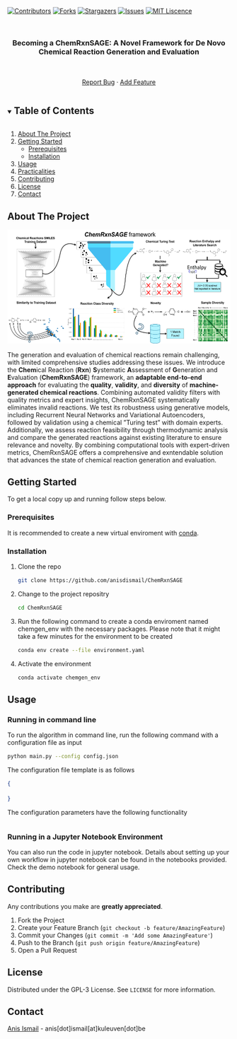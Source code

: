 
<!-- PROJECT SHIELDS -->
[![Contributors][contributors-shield]][contributors-url]
[![Forks][forks-shield]][forks-url]
[![Stargazers][stars-shield]][stars-url]
[![Issues][issues-shield]][issues-url]
[![MIT Liscence][license-shield]][license-url]

<!-- PROJECT LOGO -->
<br />
<p align="center">
 <!-- <img src="" alt="logo" align="center"> -->
  <h3 align="center">Becoming a ChemRxnSAGE: A Novel Framework for De Novo Chemical Reaction Generation and Evaluation</h3>

  <p align="center">
    <br />
    <br />
    <a href="https://github.com/anisdismail/ChemRxnSAGE/issues">Report Bug</a>
    ·
    <a href="https://github.com/anisdismail/ChemRxnSAGE/pulls">Add Feature</a>
  </p>
</p>


<!-- TABLE OF CONTENTS -->
<details open="open">
  <summary><h2 style="display: inline-block">Table of Contents</h2></summary>
  <ol>
    <li>
      <a href="#about-the-project">About The Project</a>
    </li>
    <li>
      <a href="#getting-started">Getting Started</a>
      <ul>
        <li><a href="#prerequisites">Prerequisites</a></li>
        <li><a href="#installation">Installation</a></li>
      </ul>
    </li>
    <li><a href="#usage">Usage</a></li>
      <li><a href="#practicalities">Practicalities</a></li>
    <li><a href="#contributing">Contributing</a></li>
   <li><a href="#license">License</a></li>
    <li><a href="#contact">Contact</a></li>
  </ol>
</details>



<!-- ABOUT THE PROJECT -->
## About The Project

![alt text](https://github.com/anisdismail/ChemRxnSAGE/blob/main/ChemRxnSAGE.png)

The generation and evaluation of chemical reactions remain challenging, with limited comprehensive studies addressing these issues. We introduce the **Chem**ical Reaction (**Rxn**)
**S**ystematic **A**ssessment of **G**eneration and **E**valuation (**ChemRxnSAGE**) framework, an **adaptable end-to-end approach** for evaluating the **quality**, **validity**, and **diversity** of **machine-generated
chemical reactions**. Combining automated validity filters with quality metrics and expert insights, ChemRxnSAGE systematically eliminates invalid reactions. We test its robustness
using generative models, including Recurrent Neural Networks and Variational Autoencoders, followed by validation using a chemical ”Turing test” with domain experts. Additionally,
we assess reaction feasibility through thermodynamic analysis and compare the generated reactions against existing literature to ensure relevance and novelty. By combining
computational tools with expert-driven metrics, ChemRxnSAGE offers a comprehensive and exntendable solution that advances the state of chemical reaction generation and evaluation.

<!-- GETTING STARTED -->
## Getting Started

To get a local copy up and running follow steps below.

### Prerequisites

It is recommended to create a new virtual enviroment with [conda](https://www.anaconda.com/).

### Installation

1. Clone the repo
   ```sh
   git clone https://github.com/anisdismail/ChemRxnSAGE
   ```
2. Change to the project repositry
   ```sh
   cd ChemRxnSAGE
   ```
3. Run the following command to create a conda enviroment named chemgen_env with the necessary packages. Please note that it might take a few minutes for the environment to be created
   ```sh
   conda env create --file environment.yaml
   ```
4. Activate the environment
   ```sh
   conda activate chemgen_env
   ```

<!-- USAGE EXAMPLES -->
## Usage

### Running in command line
To run the algorithm in command line, run the following command with a configuration file as input
   ```sh
   python main.py --config config.json
   ```
The configuration file template is as follows
   ```json
{
    
}
   ```
The configuration parameters have the following functionality
```sh

```
### Running in a Jupyter Notebook Environment
You can also run the code in jupyter notebook. Details about setting up your own workflow in jupyter notebook can be found in the notebooks provided. Check the demo notebook for general usage.  

<!-- CONTRIBUTING -->
## Contributing

Any contributions you make are **greatly appreciated**.

1. Fork the Project
2. Create your Feature Branch (`git checkout -b feature/AmazingFeature`)
3. Commit your Changes (`git commit -m 'Add some AmazingFeature'`)
4. Push to the Branch (`git push origin feature/AmazingFeature`)
5. Open a Pull Request



<!--LICENSE -->
## License

Distributed under the GPL-3 License. See `LICENSE` for more information.


<!-- CONTACT -->
## Contact

[Anis Ismail](https://linkedin.com/in/anisdimail) - anis[dot]ismail[at]kuleuven[dot]be







<!-- MARKDOWN LINKS & IMAGES -->
[contributors-shield]: https://img.shields.io/github/contributors/anisdismail/ChemRxnSAGE.svg?style=for-the-badge
[contributors-url]: https://github.com/anisdismail/ChemRxnSAGE/graphs/contributors
[forks-shield]: https://img.shields.io/github/forks/anisdismail/ChemRxnSAGE.svg?style=for-the-badge
[forks-url]: https://github.com/anisdismail/ChemRxnSAGE/network/members
[stars-shield]: https://img.shields.io/github/stars/anisdismail/ChemRxnSAGE.svg?style=for-the-badge
[stars-url]: https://github.com/anisdismail/ChemRxnSAGE/stargazers
[issues-shield]: https://img.shields.io/github/issues/anisdismail/ChemRxnSAGE.svg?style=for-the-badge
[issues-url]: https://github.com/anisdismail/ChemRxnSAGE/issues
[license-shield]: https://img.shields.io/badge/license-GPL--3.0--only-green?style=for-the-badge
[license-url]: https://github.com/anisdismail/ChemRxnSAGE/LICENSE
